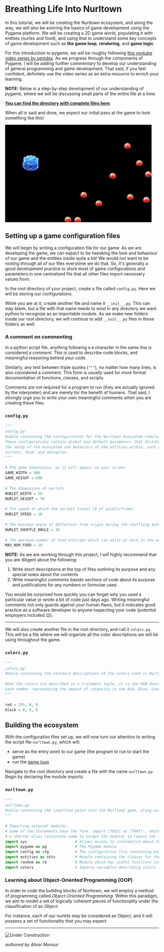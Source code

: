 # Breathing Life Into Nurltown

In this tutorial, we will be creating the Nurltown ecosystem, and along the way, we will also be exloring the basics
of game development using the Pygame platform. We will be creating a 2D game world, populating it with entities
(nurles and food), and using that to understand some key concepts of game development such as
**the game loop**, **rendering**, and **game logic**.

For this introduction to pygame, we will be roughly following
[this youtube video series by sentdex](https://www.youtube.com/watch?v=ujOTNg17LjI&list=PLQVvvaa0QuDdLkP8MrOXLe_rKuf6r80KO).
As we progress through the components of Pygame, I will be adding further commentary to develop our understanding of
general programming and game development. That said, if you feel confident, definitely use the video series as an
extra resource to enrich your learning.

**NOTE:** Below is a step-by-step development of our understanding of pygame, where we will be discussing small
parts of the entire file at a time.

[**You can find the directory with complete files here**](https://github.com/UWCoffeeNCode/Lessons/blob/master/S18/Projects/nurltown/src).

When all is said and done, we expect our initial pass at the game to look something like this!

![Lesson 3 game teaser](../assets/images/reference/lesson_3_teaser.gif)

## Setting up a game configuration files

We will begin by writing a configuration file for our game. As we are developing the game, we can expect to be tweaking 
the look and behaviour of our game and the entities inside quite a bit! We would not want to be rooting through all of
our files everytime we do that. So, it's generally a good development practice to store most of game configurations and
parameters in one centralized file that all other files import necessary values from.

In the root directory of your project, create a file called `config.py`. Here we will be storing our configurations.
 
While you are at it, create another file and name it `__init__.py`. This can stay blank, but a file with that name needs
to exist in any directory we want python to recognize as an importable module. As we make new folders inside our root
directory, we will continue to add `__init__.py` files in those folders as well.

### A comment on commenting
In a python script file, anything following a `#` character in the same line is considered a *comment*. This is used
to describe code blocks, and meaningful reasoning behind your code.

Similarly, any text between triple quotes (`"""`), no matter how many lines, is also considered a comment.
This form is usually used for more formal documentation of functions, classes, and scripts. 

Comments are not required for a program to run (they are actually ignored by the interpreter) and are merely for the
benefit of humans. That said, I strongly urge you to write your own meaningful comments when you are creating these files.

### `config.py`

```python
"""
config.py
Module containing the configurations for the Nurltown ecosystem simulation
These configurations contain global and default parameters that dictate
the setup of the ecosystem and behaviors of the entities within, such as
nurlets, food, and obstacles
"""

# The game dimensions, as it will appear on your screen
GAME_WIDTH = 900
GAME_HEIGHT = 600

# The dimensions of nurlets
NURLET_WIDTH = 50
NURLET_HEIGHT = 50

# The speed at which the nurlets travel (# of pixels/frame)
NURLET_SPEED = 10

# The maximum angle of deflection from origin during the shuffling animation
NURLET_SHUFFLE_ANGLE = 15

# The maximum number of food entities which can exist at once in the ecosystem
MAX_NUM_FOOD = 10
```

**NOTE:** As we are working through this project, I will highly recommend that you are diligent about the following:
1. Write short descriptions at the top of files outlining its purpose and any special notes about the contents
2. Write meaningful comments beside sections of code about its purpose and justifications for any numbers or formulae used.

You would be surprised how quickly you can forget why you used a particular value or wrote a bit of code just days ago.
Writing meaningful comments not only guards against your human flaws, but it indicates good practice as a software
developer to anyone inspecting your code (potential employers included 😉).

---

We will also create another file in the root directory, and call it `colors.py`. This will be a file where we will
organize all the color descriptions we will be using throughout the game.

### `colors.py` 

```python
"""
colors.py
Module containing the standard descriptions of the colors used in Nurltown

When the colors are described as a 3-element tuple, it is the RGB description, with
each number representing the amount of intensity in the Red, Blue, Green channel, respectively
"""

red = 255, 0, 0
black = 0, 0, 0
```

## Building the ecosystem

With the configuration files set up, we will now turn our attention to writing the script file `nurltown.py`, which will:
* serve as the entry point to our game (the program to run to start the game)
* run the [game loop](https://github.com/UWCoffeeNCode/Lessons/blob/master/S18/Projects/nurltown/tutorials/glossary.md#game-loop)

Navigate to the root directory and create a file with the name `nurltown.py`. Begin by declaring the module imports

### `nurltown.py`
```python
"""
nulrtown.py
Module containing the insertion point into the Nurltown game, along with configurations and utilities
"""

# Importing external modules.
# Some of the statements have the form 'import [THIS] as [THAT]', which just allows as to use
# a shorter alias (alternate name to target the module) to reduce the amount we have to type
import sys                      # Allows access to information about the computer, its filesystem, etc
import pygame as pg             # The Pygame module
import config as cfg            # The configuration file containing parameters about the game
import entities as ntts         # Module containing the classes for the objects that will populate the game
import random as rd             # Module which has useful functions involving random numbers
import colors                   # Imports variables describing colors

```



### Learning about Object-Oriented Programming (OOP)
In order to code the bullding blocks of Nurltown, we will employ a method of programming called _Object-Oriented Programming_.
Within this paradigm, we aim to model a set of logically coherent pieces of functionality under the classification of an _Object_.

For instance, each of our nurlets may be considered an Object, and it will possess a set of functionality that you may expect 


---

![Under Construction](http://www.openheavenworshipcenter.com/wp-content/uploads/2017/07/Under-Construction-Sign-for-Locator.png)

_authored by Ahrar Monsur_